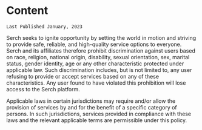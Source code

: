 # Content

`Last Published January, 2023`

Serch seeks to ignite opportunity by setting the world in motion and striving to provide safe, reliable, and high-quality service options to everyone. Serch and its affiliates therefore prohibit discrimination against users based on race, religion, national origin, disability, sexual orientation, sex, marital status, gender identity, age or any other characteristic protected under applicable law. Such discrimination includes, but is not limited to, any user refusing to provide or accept services based on any of these characteristics. Any user found to have violated this prohibition will lose access to the Serch platform.

Applicable laws in certain jurisdictions may require and/or allow the provision of services by and for the benefit of a specific category of persons. In such jurisdictions, services provided in compliance with these laws and the relevant applicable terms are permissible under this policy.
